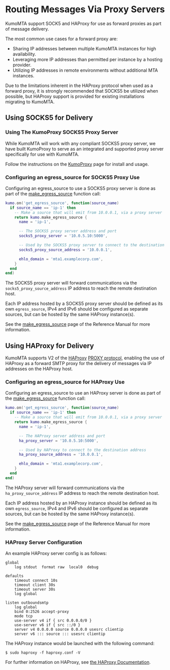 # Routing Messages Via Proxy Servers

KumoMTA support SOCK5 and HAProxy for use as forward proxies as part of message delivery.

The most common use cases for a forward proxy are:

* Sharing IP addresses between multiple KumoMTA instances for high availability.
* Leveraging more IP addresses than permitted per instance by a hosting provider.
* Utilizing IP addresses in remote environments without additional MTA instances.

Due to the limitations inherent in the HAProxy protocol when used as a forward proxy, it is strongly recommended that SOCKS5 be utilized when possible, but HAProxy support is provided for existing installations migrating to KumoMTA.

## Using SOCKS5 for Delivery

### Using The KumoProxy SOCKS5 Proxy Server

While KumoMTA will work with any compliant SOCKS5 proxy server, we have built KumoProxy to serve as an integrated and supported proxy server specifically for use with KumoMTA.

Follow the instructions on the [KumoProxy](kumo-proxy.md) page for install and usage.

### Configuring an egress_source for SOCKS5 Proxy Use

Configuring an egress_source to use a SOCKS5 proxy server is done as part of
the [make_egress_source](../../reference/kumo/make_egress_source/index.md) function
call:

```lua
kumo.on('get_egress_source', function(source_name)
  if source_name == 'ip-1' then
    -- Make a source that will emit from 10.0.0.1, via a proxy server
    return kumo.make_egress_source {
      name = 'ip-1',

      -- The SOCKS5 proxy server address and port
      socks5_proxy_server = '10.0.5.10:5000',

      -- Used by the SOCKS5 proxy server to connect to the destination address
      socks5_proxy_source_address = '10.0.0.1',

      ehlo_domain = 'mta1.examplecorp.com',
    }
  end
end)
```

The SOCKS5 proxy server will forward communications via the
`socks5_proxy_source_address` IP address to reach the remote destination host.

Each IP address hosted by a SOCKS5 proxy server should be defined as its own
`egress_source`, IPv4 and IPv6 should be configured as separate sources, but
can be hosted by the same HAProxy instance(s).

See the [make_egress_source](../../reference/kumo/make_egress_source/index.md)
page of the Reference Manual for more information.

## Using HAProxy for Delivery

KumoMTA supports V2 of the [HAProxy](https://www.haproxy.org/) [PROXY
protocol](https://www.haproxy.org/download/2.7/doc/proxy-protocol.txt),
enabling the use of HAProxy as a forward SMTP proxy for the delivery of
messages via IP addresses on the HAProxy host.

### Configuring an egress_source for HAProxy Use

Configuring an egress_source to use an HAProxy server is done as part of the
[make_egress_source](../../reference/kumo/make_egress_source/index.md) function call:

```lua
kumo.on('get_egress_source', function(source_name)
  if source_name == 'ip-1' then
    -- Make a source that will emit from 10.0.0.1, via a proxy server
    return kumo.make_egress_source {
      name = 'ip-1',

      -- The HAProxy server address and port
      ha_proxy_server = '10.0.5.10:5000',

      -- Used by HAProxy to connect to the destination address
      ha_proxy_source_address = '10.0.0.1',

      ehlo_domain = 'mta1.examplecorp.com',
    }
  end
end)
```

The HAProxy server will forward communications via the
`ha_proxy_source_address` IP address to reach the remote destination host.

Each IP address hosted by an HAProxy instance should be defined as its own
`egress_source`, IPv4 and IPv6 should be configured as separate sources, but
can be hosted by the same HAProxy instance(s).

See the [make_egress_source](../../reference/kumo/make_egress_source/index.md)
page of the Reference Manual for more information.

### HAProxy Server Configuration

An example HAProxy server config is as follows:

```
global
    log stdout  format raw  local0  debug

defaults
    timeout connect 10s
    timeout client 30s
    timeout server 30s
    log global

listen outboundsmtp
    log global
    bind 0:2526 accept-proxy
    mode tcp
    use-server v4 if { src 0.0.0.0/0 }
    use-server v6 if { src ::/0 }
    server v4 0.0.0.0 source 0.0.0.0 usesrc clientip
    server v6 ::: source ::: usesrc clientip
```

The HAProxy instance would be launched with the following command:

```console
$ sudo haproxy -f haproxy.conf -V
```

For further information on HAProxy, see [the HAProxy Documentation](http://docs.haproxy.org/dev/intro.html).
